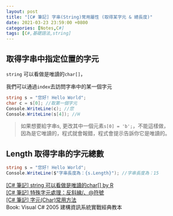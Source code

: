 ```yaml
---
layout: post
title: "[C# 筆記] 字串(String)常用屬性 (取得某字元 & 總長度)"
date: 2021-03-23 23:59:00 +0800
categories: [Notes,C#]
tags: [C#,基礎語法,string]
---
```



## 取得字串中指定位置的字元

`string` 可以看做是唯讀的`char[]`，     

我們可以通過`index`去訪問字串中的某一個字元

```c#
string s = "您好! Hello World";
char c = s[0]; //取第一個字元
Console.WriteLine(c); //您
Console.WriteLine(s[4]); //H
```

> 如果想要給字串s, 更改其中一個元素`s[0] = 'b';`，不能這樣做，      
> 因為是它唯讀的，程式就會報錯，程式會提示告訴你它是唯讀的。


## Length 取得字串的字元總數

```c#
string s = "您好! Hello World";
Console.WriteLine($"字串長度為：{s.Length}"); //字串長度為：15
```


[[C# 筆記] string 可以看做是唯讀的char[] by R](https://riivalin.github.io/posts/2011/01/string2/)       
[[C# 筆記] 特殊字元處理：反斜線/、@符號](https://riivalin.github.io/posts/2021/03/cs-char-escape-sequences/)        
[[C# 筆記] 字元(Char)常用方法](https://riivalin.github.io/posts/2021/03/cs-char-method/)       
Book: Visual C# 2005 建構資訊系統實戰經典教本